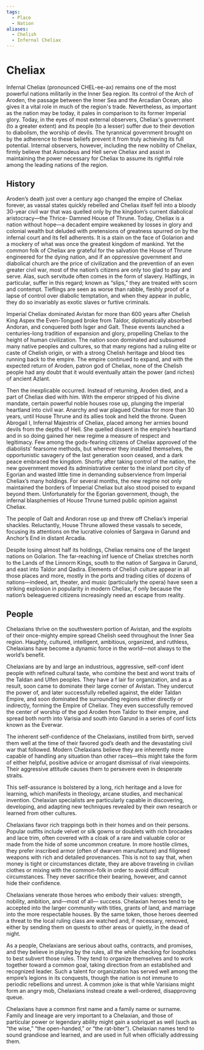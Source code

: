 ```yaml
---
tags:
  - Place
  - Nation
aliases:
  - Chelish
  - Infernal Cheliax
---
```

# Cheliax
Infernal Cheliax (pronounced CHEL-ee-ax) remains one of the most powerful nations militarily in the Inner Sea region. Its control of the Arch of Aroden, the passage between the Inner Sea and the Arcadian Ocean, also gives it a vital role in much of the region's trade. Nevertheless, as important as the nation may be today, it pales in comparison to its former Imperial glory. Today, in the eyes of most external observers, Cheliax's government (to a greater extent) and its people (to a lesser) suffer due to their devotion to diabolism, the worship of devils. The tyrannical government brought on by the adherence to these beliefs prevent it from truly achieving its full potential. Internal observers, however, including the new nobility of Cheliax, firmly believe that Asmodeus and Hell serve Cheliax and assist in maintaining the power necessary for Cheliax to assume its rightful role among the leading nations of the region.

## History
Aroden’s death just over a century ago changed the empire of Cheliax forever, as vassal states quickly rebelled and Cheliax itself fell into a bloody 30-year civil war that was quelled only by the kingdom’s current diabolical aristocracy—the Thrice- Damned House of Thrune. Today, Cheliax is a nation without hope—a decadent empire weakened by losses in glory and colonial wealth but deluded with pretensions of greatness spurred on by the infernal court and its fell adherents. It is a stain on the face of Golarion and a mockery of what was once the greatest kingdom of mankind. Yet the common folk of Cheliax are grateful for the salvation the House of Thrune engineered for the dying nation, and if an oppressive government and diabolical church are the price of civilization and the prevention of an even greater civil war, most of the nation’s citizens are only too glad to pay and serve. Alas, such servitude often comes in the form of slavery. Halflings, in particular, suffer in this regard; known as “slips,” they are treated with scorn and contempt. Tieflings are seen as worse than rabble, fleshly proof of a lapse of control over diabolic temptation, and when they appear in public, they do so invariably as exotic slaves or furtive criminals.

Imperial Cheliax dominated Avistan for more than 600 years after Chelish King Aspex the Even-Tongued broke from Taldor, diplomatically absorbed Andoran, and conquered both Isger and Galt. These events launched a centuries-long tradition of expansion and glory, propelling Cheliax to the height of human civilization. The nation soon dominated and subsumed many native peoples and cultures, so that many regions had a ruling elite or caste of Chelish origin, or with a strong Chelish heritage and blood ties running back to the empire. The empire continued to expand, and with the expected return of Aroden, patron god of Cheliax, none of the Chelish people had any doubt that it would eventually attain the power (and riches) of ancient Azlant.

Then the inexplicable occurred. Instead of returning, Aroden died, and a part of Cheliax died with him. With the emperor stripped of his divine mandate, certain powerful noble houses rose up, plunging the imperial heartland into civil war. Anarchy and war plagued Cheliax for more than 30 years, until House Thrune and its allies took and held the throne. Queen Abrogail I, Infernal Majestrix of Cheliax, placed among her armies bound devils from the depths of Hell. She quelled dissent in the empire’s heartland and in so doing gained her new regime a measure of respect and legitimacy. Few among the gods-fearing citizens of Cheliax approved of the diabolists’ fearsome methods, but wherever they installed themselves, the opportunistic savagery of the last generation soon ceased, and a dark peace embraced the kingdom. Shortly after taking control of the nation, the new government moved its administrative center to the inland port city of Egorian and wasted little time in demanding subservience from Imperial Cheliax’s many holdings. For several months, the new regime not only maintained the borders of Imperial Cheliax but also stood poised to expand beyond them. Unfortunately for the Egorian government, though, the infernal blasphemies of House Thrune turned public opinion against Cheliax.

The people of Galt and Andoran rose up and threw off Cheliax’s imperial shackles. Reluctantly, House Thrune allowed these vassals to secede, focusing its attentions on the lucrative colonies of Sargava in Garund and Anchor’s End in distant Arcadia.

Despite losing almost half its holdings, Cheliax remains one of the largest nations on Golarion. The far-reaching inf luence of Cheliax stretches north to the Lands of the Linnorm Kings, south to the nation of Sargava in Garund, and east into Taldor and Qadira. Elements of Chelish culture appear in all those places and more, mostly in the ports and trading cities of dozens of nations—indeed, art, theater, and music (particularly the opera) have seen a striking explosion in popularity in modern Cheliax, if only because the nation’s beleaguered citizens increasingly need an escape from reality.

## People
Chelaxians thrive on the southwestern portion of Avistan, and the exploits of their once-mighty empire spread Chelish seed throughout the Inner Sea region. Haughty, cultured, intelligent, ambitious, organized, and ruthless, Chelaxians have become a dynamic force in the world—not always to the world’s benefit.

Chelaxians are by and large an industrious, aggressive, self-conf ident people with refined cultural taste, who combine the best and worst traits of the Taldan and Ulfen peoples. They have a f lair for organization, and as a result, soon came to dominate their large corner of Avistan. They undercut the power of, and later successfully rebelled against, the elder Taldan Empire, and soon dominated the surrounding regions either directly or indirectly, forming the Empire of Cheliax. They even successfully removed the center of worship of the god Aroden from Taldor to their empire, and spread both north into Varisia and south into Garund in a series of conf licts known as the Everwar.

The inherent self-confidence of the Chelaxians, instilled from birth, served them well at the time of their favored god’s death and the devastating civil war that followed. Modern Chelaxians believe they are inherently more capable of handling any situation than other races—this might take the form of either helpful, positive advice or arrogant dismissal of rival viewpoints. Their aggressive attitude causes them to persevere even in desperate straits.

This self-assurance is bolstered by a long, rich heritage and a love for learning, which manifests in theology, arcane studies, and mechanical invention. Chelaxian specialists are particularly capable in discovering, developing, and adapting new techniques revealed by their own research or learned from other cultures.

Chelaxians favor rich trappings both in their homes and on their persons. Popular outfits include velvet or silk gowns or doublets with rich brocades and lace trim, often covered with a cloak of a rare and valuable color or made from the hide of some uncommon creature. In more hostile climes, they prefer inscribed armor (often of dwarven manufacture) and filigreed weapons with rich and detailed provenances. This is not to say that, when money is tight or circumstances dictate, they are above traveling in civilian clothes or mixing with the common-folk in order to avoid difficult circumstances. They never sacrifice their bearing, however, and cannot hide their confidence.

Chelaxians venerate those heroes who embody their values: strength, nobility, ambition, and—most of all— success. Chelaxian heroes tend to be accepted into the larger community with titles, grants of land, and marriage into the more respectable houses. By the same token, those heroes deemed a threat to the local ruling class are watched and, if necessary, removed, either by sending them on quests to other areas or quietly, in the dead of night.

As a people, Chelaxians are serious about oaths, contracts, and promises, and they believe in playing by the rules, all the while checking for loopholes to best subvert those rules. They tend to organize themselves and to work together toward a common goal, taking direction from an established and recognized leader. Such a talent for organization has served well among the empire’s legions in its conquests, though the nation is not immune to periodic rebellions and unrest. A common joke is that while Varisians might form an angry mob, Chelaxians instead create a well-ordered, disapproving queue.

Chelaxians have a common first name and a family name or surname. Family and lineage are very important to a Chelaxian, and those of particular power or legendary ability might gain a sobriquet as well (such as “the wise,” “the open-handed,” or “the rat-biter”). Chelaxian names tend to sound grandiose and learned, and are used in full when officially addressing them. 